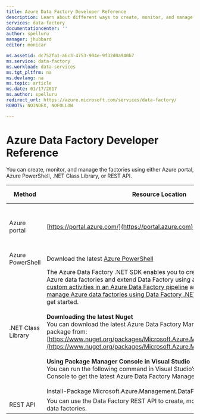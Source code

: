 ```yaml
---
title: Azure Data Factory Developer Reference
description: Learn about different ways to create, monitor, and manage Azure data factories
services: data-factory
documentationcenter: ''
author: spelluru
manager: jhubbard
editor: monicar

ms.assetid: dc752fa1-a6c3-4753-904e-9f32d0a940b7
ms.service: data-factory
ms.workload: data-services
ms.tgt_pltfrm: na
ms.devlang: na
ms.topic: article
ms.date: 01/17/2017
ms.author: spelluru
redirect_url: https://azure.microsoft.com/services/data-factory/
ROBOTS: NOINDEX, NOFOLLOW

---
```

# Azure Data Factory Developer Reference
You can create, monitor, and manage the factories using either Azure portal, Azure PowerShell, .NET Class Library, or REST API.

| Method | Resource Location | Developer References |
| --- | --- | --- |
| Azure portal |[https://portal.azure.com/](https://portal.azure.com) |[Get started with Azure Data Factory (Azure portal)](data-factory-build-your-first-pipeline-using-editor.md) |
| Azure PowerShell |Download the latest [Azure PowerShell](http://go.microsoft.com/?linkid=9811175&clcid=0x409) |[Cmdlet reference](https://msdn.microsoft.com/library/dn820234.aspx) |
| .NET Class Library |The Azure Data Factory .NET SDK enables you to create, monitor, and manage Azure data factories and extend Data Factory using a .NET activity. See [Use custom activities in an Azure Data Factory pipeline](data-factory-use-custom-activities.md) and [Create, monitor, and manage Azure data factories using Data Factory .NET SDK](data-factory-create-data-factories-programmatically.md) articles to help you get started.<br/><br/><b>Downloading the latest Nuget</b><br/>You can download the latest Azure Data Factory Management Library Nuget package from: [https://www.nuget.org/packages/Microsoft.Azure.Management.DataFactories/](https://www.nuget.org/packages/Microsoft.Azure.Management.DataFactories/)<br/><br/>**Using Package Manager Console in Visual Studio**<br/>You can run the following command in Visual Studio’s Package Manager Console to get the latest Azure Data Factory Management Library<br/><br/>Install-Package Microsoft.Azure.Management.DataFactories |[.NET SDK Reference](https://msdn.microsoft.com/library/mt415893.aspx) |
| REST API |You can use the Data Factory REST API to create, monitor, and manage Azure data factories. |[REST API Reference](https://msdn.microsoft.com/library/dn906738.aspx) |

